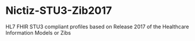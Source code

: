# Nictiz-STU3-Zib2017
HL7 FHIR STU3 compliant profiles based on Release 2017 of the Healthcare Information Models or Zibs

